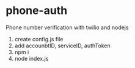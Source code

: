 # phone-auth
Phone number verification with twilio and nodejs

1. create config.js file
2. add accounbtID, serviceID, authToken
3. npm i
4. node index.js
